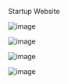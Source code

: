 Startup Website 

![image](https://github.com/vemula-chandi-priya/sartup/assets/113158270/0b7f1fbc-d79e-400f-9e75-b565f70139d2)

![image](https://github.com/vemula-chandi-priya/sartup/assets/113158270/d8d51276-2419-4e9d-b4a9-f4cc5c86e59f)

![image](https://github.com/vemula-chandi-priya/sartup/assets/113158270/f8a443bf-d6c2-49ed-9329-0f10041e3118)

![image](https://github.com/vemula-chandi-priya/sartup/assets/113158270/a55c9d8e-b029-4002-86c4-8cb57c98b8fd)
